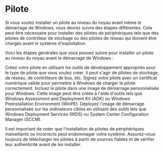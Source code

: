 # Pilote

Si vous voulez installer un pilote au niveau du noyau avant même le démarrage de Windows, vous devrez suivre des étapes différentes. Cela peut être nécessaire pour installer des pilotes de périphériques tels que des pilotes de contrôleur de stockage ou des pilotes de réseau qui doivent être chargés avant le système d'exploitation.

Voici les étapes générales que vous pouvez suivre pour installer un pilote au niveau du noyau avant le démarrage de Windows :

 Créez votre pilote en utilisant les outils de développement appropriés pour le type de pilote que vous voulez créer. Il peut s'agir de pilotes de stockage, de réseau, de contrôleurs de bus, etc.
 Signez votre pilote avec un certificat numérique valide pour permettre à Windows de charger le pilote correctement.
 Incluez le pilote dans une image de démarrage personnalisée pour Windows. Cette image peut être créée à l'aide d'outils tels que Windows Assessment and    Deployment Kit (ADK) ou Windows Preinstallation Environment (WinPE).
 Déployez l'image de démarrage personnalisée sur les ordinateurs cibles en utilisant des outils tels que Windows Deployment Services (WDS) ou System Center Configuration Manager (SCCM).

Il est important de noter que l'installation de pilotes de périphériques malveillants ou incorrects peut endommager votre système. Assurez-vous toujours de télécharger les pilotes à partir de sources fiables et de vérifier leur authenticité avant de les installer.
